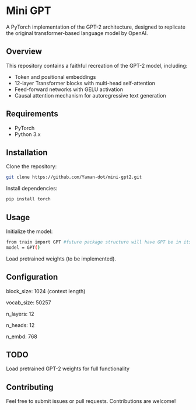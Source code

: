# Mini GPT

A PyTorch implementation of the GPT-2 architecture, designed to replicate the original transformer-based language model by OpenAI.

## Overview

This repository contains a faithful recreation of the GPT-2 model, including:

- Token and positional embeddings
- 12-layer Transformer blocks with multi-head self-attention
- Feed-forward networks with GELU activation
- Causal attention mechanism for autoregressive text generation

## Requirements

- PyTorch
- Python 3.x

## Installation

Clone the repository:

```bash
git clone https://github.com/Yaman-dot/mini-gpt2.git
```

Install dependencies:

```bash
pip install torch

```

## Usage

Initialize the model:

```bash
from train import GPT #future package structure will have GPT be in its own file
model = GPT()
```

Load pretrained weights (to be implemented).


## Configuration

block_size: 1024 (context length)

vocab_size: 50257

n_layers: 12

n_heads: 12

n_embd: 768

## TODO

Load pretrained GPT-2 weights for full functionality

## Contributing

Feel free to submit issues or pull requests. Contributions are welcome!

